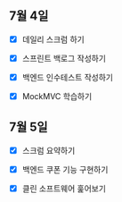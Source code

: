 ## 7월 4일

- [x] 데일리 스크럼 하기
- [x] 스프린트 백로그 작성하기
- [x] 백엔드 인수테스트 작성하기
- [x] MockMVC 학습하기



## 7월 5일

- [x] 스크럼 요약하기
- [x] 백엔드 쿠폰 기능 구현하기
- [x] 클린 소프트웨어 훑어보기


